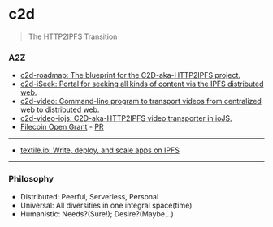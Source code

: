 # c2d

> The HTTP2IPFS Transition

###  A2Z
- [c2d-roadmap: The blueprint for the C2D-aka-HTTP2IPFS project.](https://github.com/C2D-aka-HTTP2IPFS/c2d-roadmap)
- [c2d-iSeek: Portal for seeking all kinds of content via the IPFS distributed web.](https://github.com/C2D-aka-HTTP2IPFS/c2d-iSeek)
- [c2d-video: Command-line program to transport videos from centralized web to distributed web.](https://github.com/C2D-aka-HTTP2IPFS/c2d-video)
- [c2d-video-iojs: C2D-aka-HTTP2IPFS video transporter in ioJS.](https://github.com/C2D-aka-HTTP2IPFS/c2d-video-iojs)
- [Filecoin Open Grant](https://github.com/C2D-aka-HTTP2IPFS/devgrants/blob/master/open-grant-proposals/open-proposal-http2ipfs.md) - [PR](https://github.com/filecoin-project/devgrants/pull/71)

---

- [textile.io: Write, deploy, and scale apps on IPFS](https://github.com/textileio/)

---------
### Philosophy
- Distributed: Peerful, Serverless, Personal
- Universal: All diversities in one integral space(time)
- Humanistic: Needs?(Sure!); Desire?(Maybe...)

